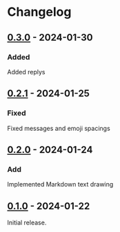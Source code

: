 # Changelog

## [0.3.0] - 2024-01-30

### Added

Added replys

## [0.2.1] - 2024-01-25

### Fixed

Fixed messages and emoji spacings

## [0.2.0] - 2024-01-24

### Add

Implemented Markdown text drawing

## [0.1.0] - 2024-01-22

Initial release.

[0.3.0]: https://github.com/blbrdv/SimpleQuoteBot/releases/tag/v0.3.0
[0.2.1]: https://github.com/blbrdv/SimpleQuoteBot/releases/tag/v0.2.1
[0.2.0]: https://github.com/blbrdv/SimpleQuoteBot/releases/tag/v0.2.0
[0.1.0]: https://github.com/blbrdv/SimpleQuoteBot/releases/tag/v0.1.0
